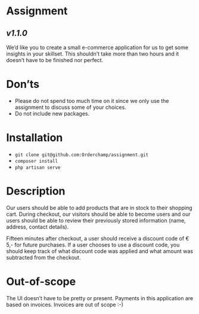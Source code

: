# Assignment
## _v1.1.0_

We’d like you to create a small e-commerce application for us to get some insights in your skillset. This shouldn’t take more than two hours and it doesn’t have to be finished nor perfect.

# Don’ts
- Please do not spend too much time on it since we only use the assignment to discuss some of your choices.
- Do not include new packages.

# Installation
- `git clone git@github.com:Orderchamp/assignment.git`
- `composer install`
- `php artisan serve`

# Description
Our users should be able to add products that are in stock to their shopping cart. During checkout, our visitors should be able to become users and our users should be able to review their previously stored information (name, address, contact details).

Fifteen minutes after checkout, a user should receive a discount code of € 5,- for future purchases. If a user chooses to use a discount code, you should keep track of what discount code was applied and what amount was subtracted from the checkout.

# Out-of-scope
The UI doesn’t have to be pretty or present. Payments in this application are based on invoices. Invoices are out of scope :-)
